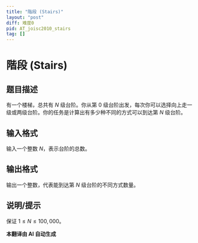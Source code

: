 ```yaml
---
title: "階段 (Stairs)"
layout: "post"
diff: 难度0
pid: AT_joisc2010_stairs
tag: []
---
```


# 階段 (Stairs)

## 题目描述

有一个楼梯，总共有 $N$ 级台阶。你从第 $0$ 级台阶出发，每次你可以选择向上走一级或两级台阶。你的任务是计算出有多少种不同的方式可以到达第 $N$ 级台阶。

## 输入格式

输入一个整数 $N$，表示台阶的总数。

## 输出格式

输出一个整数，代表能到达第 $N$ 级台阶的不同方式数量。

## 说明/提示

保证 $1 \le N \le 100,000$。

 **本翻译由 AI 自动生成**

